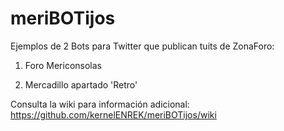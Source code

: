meriBOTijos
===========

Ejemplos de 2 Bots para Twitter que publican tuits de ZonaForo:

  1) Foro Mericonsolas
  
  2) Mercadillo apartado 'Retro'
  
Consulta la wiki para información adicional: https://github.com/kernelENREK/meriBOTijos/wiki

